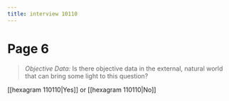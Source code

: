 ```yaml
---
title: interview 10110
---
```

# Page 6
> *Objective Data:* Is there objective data in the external, natural world that can bring some light to this question?

[[hexagram 110110|Yes]] or [[hexagram 110110|No]] 